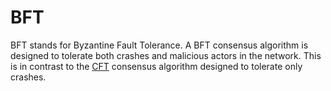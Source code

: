 # BFT

BFT stands for Byzantine Fault Tolerance. A BFT consensus algorithm is designed to tolerate both crashes and malicious actors in the network. This is in contrast to the [CFT](/glossary/cft) consensus algorithm designed to tolerate only crashes.